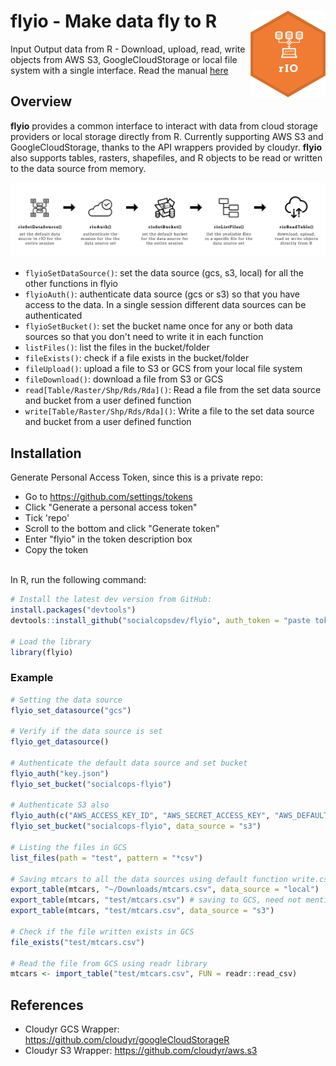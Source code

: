 # flyio - Make data fly to R <img src="wiki/logo.png" align="right" />
Input Output data from R - Download, upload, read, write objects from AWS S3, GoogleCloudStorage or local file system with a single interface. Read the manual [here](https://github.com/socialcopsdev/flyio/blob/master/wiki/flyio-manual.pdf)

## Overview

**flyio** provides a common interface to interact with data from cloud storage providers or local storage directly from R. Currently supporting AWS S3 and GoogleCloudStorage, thanks to the API wrappers provided by cloudyr. **flyio** also supports tables, rasters, shapefiles, and R objects to be read or written to the data source from memory.

<img src="wiki/flyio_exp.png" align="centre" />

  - `flyioSetDataSource()`: set the data source (gcs, s3, local) for all the other functions in flyio
  - `flyioAuth()`: authenticate data source (gcs or s3) so that you have access to the data. In a single session different data sources can be authenticated
  - `flyioSetBucket()`: set the bucket name once for any or both data sources so that you don't need to write it in each function
  - `listFiles()`: list the files in the bucket/folder
  - `fileExists()`: check if a file exists in the bucket/folder
  - `fileUpload()`: upload a file to S3 or GCS from your local file system
  - `fileDownload()`: download a file from S3 or GCS 
  - `read[Table/Raster/Shp/Rds/Rda]()`: Read a file from the set data source and bucket from a user defined function
  - `write[Table/Raster/Shp/Rds/Rda]()`: Write a file to the set data source and bucket from a user defined function
 
## Installation

Generate Personal Access Token, since this is a private repo: <br />
  - Go to https://github.com/settings/tokens <br />
  - Click "Generate a personal access token" 
  - Tick 'repo' <br />
  - Scroll to the bottom and click "Generate token"<br />
  - Enter "flyio" in the token description box<br />
  - Copy the token <br />
<br />
In R, run the following command:

``` r
# Install the latest dev version from GitHub:
install.packages("devtools")
devtools::install_github("socialcopsdev/flyio", auth_token = "paste token copied above")

# Load the library
library(flyio)
```

### Example

``` r
# Setting the data source
flyio_set_datasource("gcs")

# Verify if the data source is set
flyio_get_datasource()

# Authenticate the default data source and set bucket
flyio_auth("key.json")
flyio_set_bucket("socialcops-flyio")

# Authenticate S3 also
flyio_auth(c("AWS_ACCESS_KEY_ID", "AWS_SECRET_ACCESS_KEY", "AWS_DEFAULT_REGION", "AWS_SESSION_TOKEN"), data_source = "s3")
flyio_set_bucket("socialcops-flyio", data_source = "s3")

# Listing the files in GCS
list_files(path = "test", pattern = "*csv")

# Saving mtcars to all the data sources using default function write.csv
export_table(mtcars, "~/Downloads/mtcars.csv", data_source = "local")
export_table(mtcars, "test/mtcars.csv") # saving to GCS, need not mention as set globally
export_table(mtcars, "test/mtcars.csv", data_source = "s3")

# Check if the file written exists in GCS
file_exists("test/mtcars.csv")

# Read the file from GCS using readr library
mtcars <- import_table("test/mtcars.csv", FUN = readr::read_csv)

```

## References
* Cloudyr GCS Wrapper: https://github.com/cloudyr/googleCloudStorageR
* Cloudyr S3 Wrapper: https://github.com/cloudyr/aws.s3


